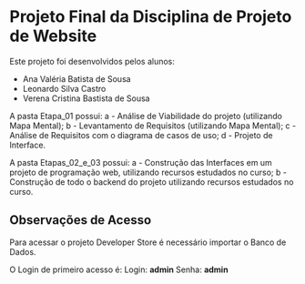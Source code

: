 # Projeto Final da Disciplina de Projeto de Website 

Este projeto foi desenvolvidos pelos alunos:

* Ana Valéria Batista de Sousa
* Leonardo Silva Castro
* Verena Cristina Bastista de Sousa

A pasta Etapa_01 possui:
a - Análise de Viabilidade do projeto (utilizando Mapa Mental);
b - Levantamento de Requisitos (utilizando Mapa Mental);
c - Análise de Requisitos com o diagrama de casos de uso;
d -  Projeto de Interface.

A pasta Etapas_02_e_03 possui:
a - Construção das Interfaces em um projeto de programação web, utilizando recursos estudados no curso;
b - Construção de todo o backend do projeto utilizando recursos estudados no curso.

## Observações de Acesso

Para acessar o projeto Developer Store é necessário importar o Banco de Dados.

O Login de primeiro acesso é: 
Login: **admin**
Senha: **admin**
